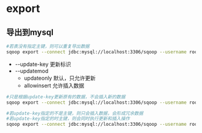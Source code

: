 # export

## 导出到mysql

```bash
#若表没有指定主键，则可以重复导出数据
sqoop export --connect jdbc:mysql://localhost:3306/sqoop --username root --password 123456 --table bigdata2 --export-dir /sqoop/bigdata/
```

- --update-key 更新标识
- --updatemod 
    - updateonly    默认，只允许更新
    - allowinsert   允许插入数据

```bash
#只是根据update-key更新原有的数据，不会插入新的数据
sqoop export --connect jdbc:mysql://localhost:3306/sqoop --username root --password 123456 --table bigdata2 --export-dir /sqoop/bigdata/ --update-key class_id --updatemod updateonly
```

```bash
#若update-key指定的不是主键，则只会插入数据，会形成冗余数据
#若update-key指定的时主键，则会同时执行更新和插入操作
sqoop export --connect jdbc:mysql://localhost:3306/sqoop --username root --password 123456 --table bigdata2 --export-dir /sqoop/bigdata/ --update-key class_id --updatemod allowinsert
```